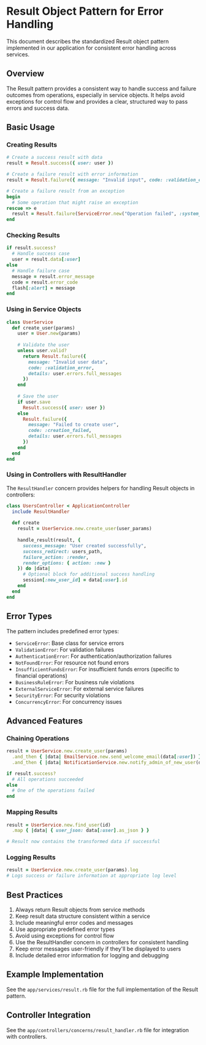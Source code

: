 # Result Object Pattern for Error Handling

This document describes the standardized Result object pattern implemented in our application for consistent error handling across services.

## Overview

The Result pattern provides a consistent way to handle success and failure outcomes from operations, especially in service objects. It helps avoid exceptions for control flow and provides a clear, structured way to pass errors and success data.

## Basic Usage

### Creating Results

```ruby
# Create a success result with data
result = Result.success({ user: user })

# Create a failure result with error information
result = Result.failure({ message: "Invalid input", code: :validation_error })

# Create a failure result from an exception
begin
  # Some operation that might raise an exception
rescue => e
  result = Result.failure(ServiceError.new("Operation failed", :system_error, e))
end
```

### Checking Results

```ruby
if result.success?
  # Handle success case
  user = result.data[:user]
else
  # Handle failure case
  message = result.error_message
  code = result.error_code
  flash[:alert] = message
end
```

### Using in Service Objects

```ruby
class UserService
  def create_user(params)
    user = User.new(params)
    
    # Validate the user
    unless user.valid?
      return Result.failure({
        message: "Invalid user data",
        code: :validation_error,
        details: user.errors.full_messages
      })
    end
    
    # Save the user
    if user.save
      Result.success({ user: user })
    else
      Result.failure({
        message: "Failed to create user",
        code: :creation_failed,
        details: user.errors.full_messages
      })
    end
  end
end
```

### Using in Controllers with ResultHandler

The `ResultHandler` concern provides helpers for handling Result objects in controllers:

```ruby
class UsersController < ApplicationController
  include ResultHandler
  
  def create
    result = UserService.new.create_user(user_params)
    
    handle_result(result, {
      success_message: "User created successfully",
      success_redirect: users_path,
      failure_action: :render,
      render_options: { action: :new }
    }) do |data|
      # Optional block for additional success handling
      session[:new_user_id] = data[:user].id
    end
  end
end
```

## Error Types

The pattern includes predefined error types:

- `ServiceError`: Base class for service errors
- `ValidationError`: For validation failures
- `AuthenticationError`: For authentication/authorization failures
- `NotFoundError`: For resource not found errors
- `InsufficientFundsError`: For insufficient funds errors (specific to financial operations)
- `BusinessRuleError`: For business rule violations
- `ExternalServiceError`: For external service failures
- `SecurityError`: For security violations
- `ConcurrencyError`: For concurrency issues

## Advanced Features

### Chaining Operations

```ruby
result = UserService.new.create_user(params)
  .and_then { |data| EmailService.new.send_welcome_email(data[:user]) }
  .and_then { |data| NotificationService.new.notify_admin_of_new_user(data[:user]) }

if result.success?
  # All operations succeeded
else
  # One of the operations failed
end
```

### Mapping Results

```ruby
result = UserService.new.find_user(id)
  .map { |data| { user_json: data[:user].as_json } }

# Result now contains the transformed data if successful
```

### Logging Results

```ruby
result = UserService.new.create_user(params).log
# Logs success or failure information at appropriate log level
```

## Best Practices

1. Always return Result objects from service methods
2. Keep result data structure consistent within a service
3. Include meaningful error codes and messages
4. Use appropriate predefined error types
5. Avoid using exceptions for control flow
6. Use the ResultHandler concern in controllers for consistent handling
7. Keep error messages user-friendly if they'll be displayed to users
8. Include detailed error information for logging and debugging

## Example Implementation

See the `app/services/result.rb` file for the full implementation of the Result pattern.

## Controller Integration

See the `app/controllers/concerns/result_handler.rb` file for integration with controllers.
